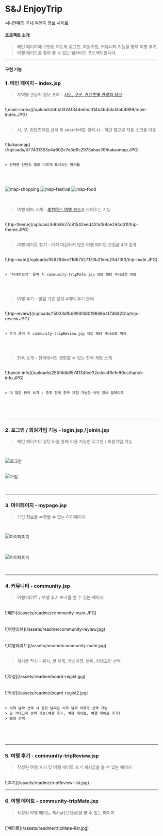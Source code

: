 # S&J EnjoyTrip
써니앤쥬의 국내 여행지 정보 사이트

#### 프로젝트 소개
> 메인 페이지에 구현된 지도와 로그인, 회원가입, 커뮤니티 기능을 통해 여행 후기, 여행 메이트를 찾아 볼 수 있는 웹사이트 프로젝트입니다.


----------------------------------------------------------------------------


#### 구현 기능

### 1. 메인 페이지 - index.jsp

> 지역별 관광지 정보 조회 - [시도, 구군, 컨텐츠별 관광지 정보](https://www.data.go.kr/data/15101578/openapi.do)
<br/>
![main-index](/uploads/bbb0324f344ebbc314b46d5bd3ab4999/main-index.JPG)
<br/><br/>


> 시, 구, 컨텐츠타입 선택 후 search버튼 클릭 시 - 하단 맵으로 자동 스크롤 이동
<br/>
![kakaomap](/uploads/d77431353e4a902e7e3d6c2973abae76/kakaomap.JPG)
<br/><br/>

    > 선택한 컨텐츠 별로 다르게 표시되는 마커들  
<br/><br/><br/>
![map-shopping](/uploads/e7ed7869f4f96d6320cbc47ebb7ab959/map-shopping.png)
![map-festival](/uploads/5fe1ffadd04fd558e8a3a8b9a0d2df97/map-festival.png)
![map-food](/uploads/ae4123ead18a0ba98b537185fac020c0/map-food.png)
<br/><br/><br/>


> 여행 테마 소개 - [추천하는 여행 코스](https://www.data.go.kr/data/15101578/openapi.do)를 보여주는 기능
<br/>
![trip-theme](/uploads/68b9b27c81542eed42faf98ae294d31f/trip-theme.JPG)
<br/><br/>

> 여행 메이트 찾기 - 아직 마감되지 않은 여행 메이트 모집글 4개 출력
<br/>
![trip-mate](/uploads/056794ee71067527170b21eec23d73f3/trip-mate.JPG)
<br/><br/>

    > '자세히보기' 클릭 시 community-tripMate.jsp 내의 해당 게시글로 이동
<br/><br/>

> 여행 후기 - 별점 기준 상위 4개의 후기 출력
<br/>
![trip-review](/uploads/15033dfbb993f480f9868e4f7469281a/trip-review.JPG)
<br/><br/>

    > 후기 클릭 시 community-tripReview.jsp 내의 해당 게시글로 이동
<br/><br/>



> 한옥 소개 - 한국에서만 경험할 수 있는 한옥 체험 소개
<br/>
![hanok-info](/uploads/255f4db857413dfee32cdcc49e1e60cc/hanok-info.JPG)
<br/><br/>

    > 더 많은 한옥 보기 : 추후 전국 한옥 체험 가능한 숙박 정보 업데이트
<br/><br/><br/>



-----------------------------------------------------------

### 2. 로그인 / 회원가입 기능 - login.jsp / joinin.jsp
> 메인 페이지의 상단 바를 통해 이용 가능한 로그인 / 회원가입 기능
<br/>


![로그인](/assets/readme/login.jpg)
<br/><br/>

![가입](/assets/readme/joinin.jpg)  
<br/><br/>


-----------------------------------------------------------

### 3. 마이페이지 - mypage.jsp
> 가입 정보를 수정할 수 있는 마이페이지  
<br/>


![마이페이지](/assets/readme/mypage.jpg)  
<br/><br/>

![마이페이지](/assets/readme/mypage2.jpg)  
<br/><br/>

-----------------------------------------------------------

### 4. 커뮤니티 - community.jsp
> 여행 메이트 / 여행 후기 보기를 할 수 있는 페이지
<br/>
![메인](/assets/readme/community-main.JPG)  
<br/><br/>


<br/>
![여행리뷰](/assets/readme/community-review.jpg)  
<br/><br/>

<br/>
![여행메이트](/assets/readme/community-mate.jpg)  
<br/><br/>


> 게시글 작성 - 위치, 글 제목, 작성자명, 날짜, 카테고리 선택
<br/>
![작성](/assets/readme/board-regist.jpg)  
<br/><br/>
<br/>
![작성](/assets/readme/board-regist2.jpg)  
<br/><br/>


    > 시작 날짜 선택 시 종료 날짜는 시작 날짜 이후로 선택 가능
    > 글 카테고리 선택 가능(여행 후기, 여행 메이트, 여행 메이트 후기)
    > 별점 선택
<br/><br/><br/>


-----------------------------------------------------------

### 5. 여행 후기 - community-tripReview.jsp
> 작성된 여행 후기 및 여행 메이트 후기 게시글을 볼 수 있는 페이지
<br/>
![후기](/assets/readme/tripReview-list.jpg)

-----------------------------------------------------------

### 6. 여행 메이트 - community-tripMate.jsp
> 작성된 여행 메이트 게시글(모집글)을 볼 수 있는 페이지
<br/>
![메이트](/assets/readme/tripMate-list.jpg)


 
